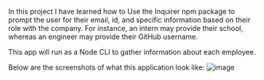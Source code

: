 
In this project I have learned how to Use the Inquirer npm package to prompt the user for their email, id, and specific information based on their role with the company. For instance, an intern may provide their school, whereas an engineer may provide their GitHub username.

This app will run as a Node CLI to gather information about each employee.



Below are the screenshots of what this application  look like:
![image](https://user-images.githubusercontent.com/71658001/102744786-70255f80-430f-11eb-8a61-0e243ced8b7e.png)
